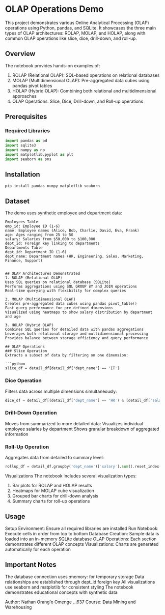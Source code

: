 # OLAP Operations Demo
This project demonstrates various Online Analytical Processing (OLAP) operations using Python, pandas, and SQLite. It showcases the three main types of OLAP architectures: ROLAP, MOLAP, and HOLAP, along with common OLAP operations like slice, dice, drill-down, and roll-up.

## Overview
The notebook provides hands-on examples of:

1. ROLAP (Relational OLAP): SQL-based operations on relational databases
2. MOLAP (Multidimensional OLAP): Pre-aggregated data cubes using pandas pivot tables
3. HOLAP (Hybrid OLAP): Combining both relational and multidimensional approaches
4. OLAP Operations: Slice, Dice, Drill-down, and Roll-up operations

## Prerequisites
### Required Libraries

```python
import pandas as pd
import sqlite3
import numpy as np
import matplotlib.pyplot as plt
import seaborn as sns
```

## Installation
```python
pip install pandas numpy matplotlib seaborn
```

## Dataset
The demo uses synthetic employee and department data:

```
Employees Table
emp_id: Employee ID (1-6)
name: Employee names (Alice, Bob, Charlie, David, Eva, Frank)
age: Ages ranging from 25 to 50
salary: Salaries from $50,000 to $100,000
dept_id: Foreign key linking to departments
Departments Table
dept_id: Department ID (1-6)
dept_name: Department names (HR, Engineering, Sales, Marketing, Finance, Support)


## OLAP Architectures Demonstrated
1. ROLAP (Relational OLAP)
Uses SQL queries on relational database (SQLite)
Performs aggregations using SQL GROUP BY and JOIN operations
Real-time querying with flexibility for complex queries

2. MOLAP (Multidimensional OLAP)
Creates pre-aggregated data cubes using pandas pivot_table()
Fast query performance for pre-defined dimensions
Visualized using heatmaps to show salary distribution by department and age

3. HOLAP (Hybrid OLAP)
Combines SQL queries for detailed data with pandas aggregations
Leverages both relational storage and multidimensional processing
Provides balance between storage efficiency and query performance

## OLAP Operations
### Slice Operation
Extracts a subset of data by filtering on one dimension:

```python
slice_df = detail_df[detail_df['dept_name'] == 'IT']

```

### Dice Operation
Filters data across multiple dimensions simultaneously:

```python
dice_df = detail_df[(detail_df['dept_name'] == 'HR') & (detail_df['salary'] > 60000)]

```

### Drill-Down Operation
Moves from summarized to more detailed data:
Visualizes individual employee salaries by department
Shows granular breakdown of aggregated information

### Roll-Up Operation
Aggregates data from detailed to summary level:

```python
rollup_df = detail_df.groupby('dept_name')['salary'].sum().reset_index()

```

Visualizations
The notebook includes several visualization types:

1. Bar plots for ROLAP and HOLAP results
2. Heatmaps for MOLAP cube visualization
3. Grouped bar charts for drill-down analysis
4. Summary charts for roll-up operations

## Usage
Setup Environment: Ensure all required libraries are installed
Run Notebook: Execute cells in order from top to bottom
Database Creation: Sample data is loaded into an in-memory SQLite database
OLAP Operations: Each section demonstrates different OLAP concepts
Visualizations: Charts are generated automatically for each operation

## Important Notes
The database connection uses :memory: for temporary storage
Data relationships are established through dept_id foreign key
All visualizations use seaborn and matplotlib for consistent styling
The notebook demonstrates educational concepts with synthetic data

Author: Nathan Orang'o Omenge ...637
Course: Data Mining and Warehousing
